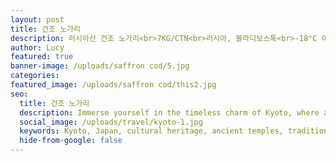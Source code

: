 ```yaml
---
layout: post
title: 건조 노가리
description: 러시아산 건조 노가리<br>7KG/CTN<br>러시아, 블라디보스톡<br>-18°С 이하 냉동보관
author: Lucy
featured: true
banner-image: /uploads/saffron cod/5.jpg
categories:
featured_image: /uploads/saffron cod/this2.jpg
seo:
  title: 건조 노가리
  description: Immerse yourself in the timeless charm of Kyoto, where ancient temples, traditional gardens, and captivating geisha culture transport you to a bygone era.
  social_image: /uploads/travel/kyoto-1.jpg
  keywords: Kyoto, Japan, cultural heritage, ancient temples, traditional gardens, geisha culture
  hide-from-google: false
---
```



